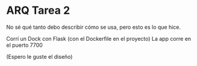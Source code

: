 # ARQ Tarea 2

No sé qué tanto debo describir cómo se usa, pero esto es lo que hice.

Corrí un Dock con Flask (con el Dockerfile en el proyecto)
La app corre en el puerto 7700

(Espero le guste el diseño)
